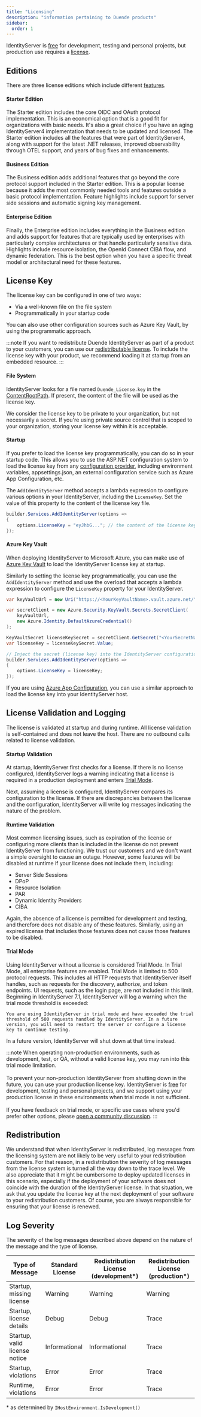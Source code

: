 ```yaml
---
title: "Licensing"
description: "information pertaining to Duende products"
sidebar:
  order: 1
---
```



IdentityServer is [free](#trial-mode) for development, testing and personal projects, but production use
requires a [license](https://duendesoftware.com/products/identityserver).

## Editions

There are three license editions which include different [features](https://duendesoftware.com/products/features).

#### Starter Edition

The Starter edition includes the core OIDC and OAuth protocol implementation. This is an
economical option that is a good fit for organizations with basic needs. It's also a great
choice if you have an aging IdentityServer4 implementation that needs to be updated and
licensed. The Starter edition includes all the features that were part of
IdentityServer4, along with support for the latest .NET releases, improved observability
through OTEL support, and years of bug fixes and enhancements.

#### Business Edition

The Business edition adds additional features that go beyond the core protocol support
included in the Starter edition. This is a popular license because it adds the most
commonly needed tools and features outside a basic protocol implementation. Feature
highlights include support for server side sessions and automatic signing key management.

#### Enterprise Edition

Finally, the Enterprise edition includes everything in the Business edition and adds
support for features that are typically used by enterprises with particularly complex
architectures or that handle particularly sensitive data. Highlights include resource
isolation, the OpenId Connect CIBA flow, and dynamic federation. This is the best option
when you have a specific threat model or architectural need for these features.

## License Key

The license key can be configured in one of two ways:

* Via a well-known file on the file system
* Programmatically in your startup code

You can also use other configuration sources such as Azure Key Vault, by using the
programmatic approach.

:::note
If you want to redistribute Duende IdentityServer as part of a product to your customers,
you can use our [redistributable license](https://duendesoftware.com/products/identityserverredist).
To include the license key with your product, we recommend loading it at startup
from an embedded resource.
:::

#### File System

IdentityServer looks for a file named `Duende_License.key` in the
[ContentRootPath](https://learn.microsoft.com/en-us/dotnet/api/microsoft.extensions.hosting.ihostenvironment.contentrootpath?view=dotnet-plat-ext-8.0#microsoft-extensions-hosting-ihostenvironment-contentrootpath).
If present, the content of the file will be used as the license key.

We consider the license key to be private to your organization, but not necessarily a secret.
If you're using private source control that is scoped to your organization,
storing your license key within it is acceptable.

#### Startup

If you prefer to load the license key programmatically, you can do so in your startup
code. This allows you to use the ASP.NET configuration system to load the license key from
any [configuration provider](https://learn.microsoft.com/en-us/aspnet/core/fundamentals/configuration/?view=aspnetcore-7.0#cp),
including environment variables, appsettings.json, an external configuration service such
as Azure App Configuration, etc.

The `AddIdentityServer` method accepts a lambda expression to configure various options in
your IdentityServer, including the `LicenseKey`. Set the value of this property to the
content of the license key file.

```csharp
builder.Services.AddIdentityServer(options =>
{
    options.LicenseKey = "eyJhbG..."; // the content of the license key file
});

```

#### Azure Key Vault

When deploying IdentityServer to Microsoft Azure, you can make use of
[Azure Key Vault](https://azure.microsoft.com/products/key-vault/) to load the IdentityServer
license key at startup.

Similarly to setting the license key programmatically, you can use the `AddIdentityServer` method
and use the overload that accepts a lambda expression to configure the `LicenseKey` property for
your IdentityServer.

```csharp
var keyVaultUrl = new Uri("https://<YourKeyVaultName>.vault.azure.net/"); 

var secretClient = new Azure.Security.KeyVault.Secrets.SecretClient(
    keyVaultUrl, 
    new Azure.Identity.DefaultAzureCredential()
);

KeyVaultSecret licenseKeySecret = secretClient.GetSecret("<YourSecretName>");
var licenseKey = licenseKeySecret.Value;

// Inject the secret (license key) into the IdentityServer configuration
builder.Services.AddIdentityServer(options =>
{
    options.LicenseKey = licenseKey;
});
```

If you are using [Azure App Configuration](https://azure.microsoft.com/products/app-configuration/),
you can use a similar approach to load the license key into your IdentityServer host.

## License Validation and Logging

The license is validated at startup and during runtime. All license validation is
self-contained and does not leave the host. There are no outbound calls related to license
validation.

#### Startup Validation

At startup, IdentityServer first checks for a license. If there is no license configured,
IdentityServer logs a warning indicating that a license is required in a production
deployment and enters [Trial Mode](#trial-mode).

Next, assuming a license is configured, IdentityServer compares its configuration to the
license. If there are discrepancies between the license and the configuration,
IdentityServer will write log messages indicating the nature of the problem.

#### Runtime Validation

Most common licensing issues, such as expiration of the license or configuring more
clients than is included in the license do not prevent IdentityServer from functioning. We
trust our customers and we don't want a simple oversight to cause an outage. However, some
features will be disabled at runtime if your license does not include them, including:

- Server Side Sessions
- DPoP
- Resource Isolation
- PAR
- Dynamic Identity Providers
- CIBA

Again, the absence of a license is permitted for development and testing, and therefore
does not disable any of these features. Similarly, using an expired license that includes
those features does not cause those features to be disabled.

#### Trial Mode

Using IdentityServer without a license is considered Trial Mode. In Trial Mode, all
enterprise features are enabled. Trial Mode is limited to 500 protocol requests. This
includes all HTTP requests that IdentityServer itself handles, such as requests for the
discovery, authorize, and token endpoints. UI requests, such as the login page, are not
included in this limit. Beginning in IdentityServer 7.1, IdentityServer will log a warning
when the trial mode threshold is exceeded:

```text
You are using IdentityServer in trial mode and have exceeded the trial threshold of 500 requests handled by IdentityServer. In a future version, you will need to restart the server or configure a license key to continue testing.
```

In a future version, IdentityServer will shut down at that time instead.

:::note
When operating non-production environments, such as development, test, or QA, without a valid license key,
you may run into this trial mode limitation.\
\
To prevent your non-production IdentityServer from shutting down in the future, you can use your
production license key. IdentityServer is [free](#trial-mode) for development, testing and personal projects,
and we support using your production license in these environments when trial mode is not sufficient.\
\
If you have feedback on trial mode, or specific use cases where you'd prefer other options,
please [open a community discussion](https://github.com/DuendeSoftware/community/discussions).
:::

## Redistribution

We understand that when IdentityServer is redistributed, log messages from the licensing
system are not likely to be very useful to your redistribution customers. For that reason,
in a redistribution the severity of log messages from the license system is turned all the
way down to the trace level. We also appreciate that it might be cumbersome to deploy
updated licenses in this scenario, especially if the deployment of your software does not
coincide with the duration of the IdentityServer license. In that situation, we ask that you
update the license key at the next deployment of your software to your redistribution customers.
Of course, you are always responsible for ensuring that your license is renewed.

## Log Severity

The severity of the log messages described above depend on the nature of the message and the type of
license.

| Type of Message               | Standard License | Redistribution License (development*) | Redistribution License (production*) |
|-------------------------------|------------------|---------------------------------------|--------------------------------------|
| Startup, missing license      | Warning          | Warning                               | Warning                              |
| Startup, license details      | Debug            | Debug                                 | Trace                                |
| Startup, valid license notice | Informational    | Informational                         | Trace                                |
| Startup, violations           | Error            | Error                                 | Trace                                |
| Runtime, violations           | Error            | Error                                 | Trace                                |

\* as determined by `IHostEnvironment.IsDevelopment()`
